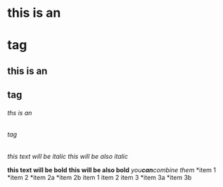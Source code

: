 
# this is an <h1> tag
## this is an <h2> tag
###### ths is an <h6> tag
*this text will be italic*
  _this will be also italic_
  
**this text will be bold**
__this will be also bold__
*you**can**combine them*
*item 1
*item 2
*item 2a
*item 2b
item 1
item 2
item 3
*item 3a
*item 3b
